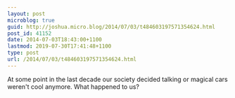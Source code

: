 ```yaml
---
layout: post
microblog: true
guid: http://joshua.micro.blog/2014/07/03/t484603197571354624.html
post_id: 41152
date: 2014-07-03T18:43:00+1100
lastmod: 2019-07-30T17:41:48+1100
type: post
url: /2014/07/03/t484603197571354624.html
---
```

At some point in the last decade our society decided talking or magical cars weren't cool anymore. What happened to us?
